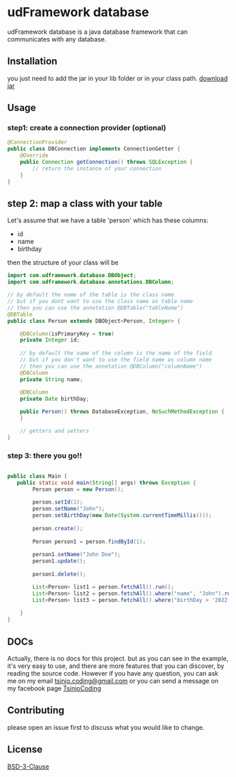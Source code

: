# udFramework database

udFramework database is a java database framework that can communicates with any database.

## Installation

you just need to add the jar in your lib folder or in your class path.
[download jar](https://github.com/TsinjoCoding/udFramework-database/raw/main/ud-framework-database.jar)

## Usage

### step1: create a connection provider (optional)

```java
@ConnectionProvider
public class DBConnection implements ConnectionGetter {
    @Override
    public Connection getConnection() throws SQLException {
        // return the instance of your connection
    }
}
```
## step 2: map a class with your table
Let's assume that we have a table 'person' which has these columns:
- id
- name
- birthday

then the structure of your class will be

```java
import com.udframework.database.DBObject;
import com.udframework.database.annotations.DBColumn;

// by default the name of the table is the class name
// but if you dont want to use the class name as table name
// then you can use the annotation @DBTable("tableName")
@DBTable
public class Person extends DBObject<Person, Integer> {

    @DBColumn(isPrimaryKey = true)
    private Integer id;
    
    // by default the name of the column is the name of the field
    // but if you don't want to use the field name as column name
    // then you can use the annotation @DBColumn("columnName")
    @DBColumn
    private String name;
    
    @DBColumn
    private Date birthDay;

    public Person() throws DatabaseException, NoSuchMethodException {
    }

    // getters and setters
}
```

### step 3: there you go!!

```java

public class Main {
   public static void main(String[] args) throws Exception {
        Person person = new Person();
        
        person.setId(1);
        person.setName("John");
        person.setBirthDay(new Date(System.currentTimeMillis()));
        
        person.create();
        
        Person person1 = person.findById(1);
        
        person1.setName("John Doe");
        person1.update();
        
        person1.delete();

        List<Person> list1 = person.fetchAll().run();
        List<Person> list2 = person.fetchAll().where("name", "John").run();
        List<Person> list3 = person.fetchAll().where("birthDay > '2022-12-30'").run();
        
    }
}
```

## DOCs

Actually, there is no docs for this project.
but as you can see in the example, it's very easy to use,
and there are more features that you can discover, by reading the source code.
However if you have any question, you can ask me on my email
[tsinjo.coding@gmail.com](mailto:tsinjo.coding@gmail.com)
or you can send a message on my facebook page [TsinjoCoding](https://www.facebook.com/profile.php?id=100088985565445)

## Contributing

please open an issue first to discuss what you would like to change.

## License

[BSD-3-Clause](https://opensource.org/licenses/BSD-3-Clause)
